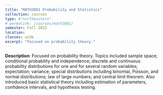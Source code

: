 ```yaml
---
title: "MATH3081 Probability and Statistics"
collection: courses
type: #"northeastern"
# permalink: /courses/math3081/ 
semester: Fall 2022
location: 
classes: wide
excerpt: "Focused on probability theory."
---
```


**Description**: Focused on probability theory. Topics included sample space; conditional probability and independence; discrete and continuous probability distributions for one and for several random variables; expectation; variance; special distributions including binomial, Poisson, and normal distributions; law of large numbers; and central limit theorem. Also introduced basic statistical theory including estimation of parameters, confidence intervals, and hypothesis testing.